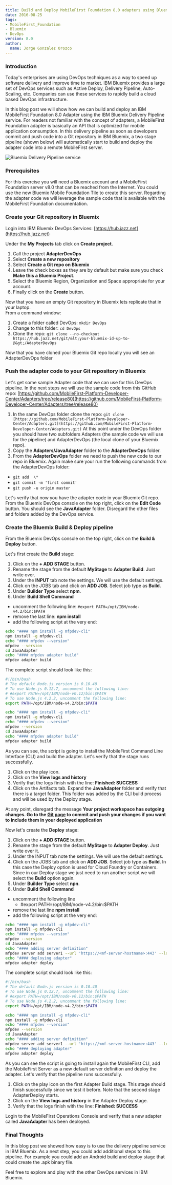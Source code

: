 ```yaml
---
title: Build and Deploy MobileFirst Foundation 8.0 adapters using Bluemix DevOps services
date: 2016-08-25
tags:
- MobileFirst_Foundation
- Bluemix
- DevOps
version: 8.0
author:
  name: Jorge Gonzalez Orozco
---
```


### Introduction
Today's enterprises are using DevOps techniques as a way to speed up software delivery and improve time to market. IBM Bluemix provides a large set of DevOps services such as Active Deploy, Delivery Pipeline, Auto-Scaling, etc. Companies can use these services to rapidly build a cloud based DevOps infrastructure.

In this blog post we will show how we can build and deploy an IBM MobileFirst Foundation 8.0 Adapter using the IBM Bluemix Delivery Pipeline service. For readers not familiar with the concept of adapters, a MobileFirst Foundation adapter is basically an API that is optimized for mobile application consumption. In this delivery pipeline as soon as developers commit and push code into a Git repository in IBM Bluemix, a two stage pipeline (shown below) will automatically start to build and deploy the adapter code into a remote MobileFirst server.

![Bluemix Delivery Pipeline service]({{site.baseurl}}/assets/blog/2016-08-25-mobilefirst-devops-in-bluemix/devops.png)

### Prerequisites
For this exercise you will need a Bluemix account and a MobileFirst Foundation server v8.0 that can be reached from the Internet. You could use the new Bluemix Mobile Foundation Tile to create this server. Regarding the adapter code we will leverage the sample code that is available with the MobileFirst Foundation documentation.

### Create your Git repository in Bluemix
Login into IBM Bluemix DevOps Services: [https://hub.jazz.net](https://hub.jazz.net)

Under the **My Projects** tab click on **Create project**.

1. Call the project **AdapterDevOps**
2. Select **Create a new repository**
3. Select **Create a Git repo on Bluemix**
4. Leave the check boxes as they are by default but make sure you check **Make this a Bluemix Project**.
5. Select the Bluemix Region, Organization and Space appropriate for your account.
6. Finally click on the **Create** button.

Now that you have an empty Git repository in Bluemix lets replicate that in your laptop.  
From a command window:

1. Create a folder called DevOps: `mkdir DevOps`
2. Change to this folder: `cd DevOps`
3. Clone the repo: `git clone --no-checkout https://hub.jazz.net/git/&lt;your-bluemix-id-up-to-@&gt;/AdapterDevOps`

Now that you have cloned your Bluemix Git repo locally you will see an AdapterDevOps folder

### Push the adapter code to your Git repository in Bluemix
Let's get some sample Adapter code that we can use for this DevOps pipeline. In the next steps we will use the sample code from this GitHub repo: [https://github.com/MobileFirst-Platform-Developer-Center/Adapters/tree/release80](https://github.com/MobileFirst-Platform-Developer-Center/Adapters/tree/release80)

1. In the same DevOps folder clone the repo: `git clone [https://github.com/MobileFirst-Platform-Developer-Center/Adapters.git](https://github.com/MobileFirst-Platform-Developer-Center/Adapters.git)`
    At this point under the DevOps folder you should have two subfolders Adapters (the sample code we will use for the pipeline) and AdapterDevOps (the local clone of your Bluemix repo).
2. Copy the **Adapters/JavaAdapter** folder to the **AdapterDevOps** folder.
3. From the **AdapterDevOps** folder we need to push the new code to our repo in Bluemix. Again make sure your run the following commands from the AdapterDevOps folder:
  - `git add  \*`
  - `git commit -m 'first commit'`
  - `git push -u origin master`

Let's verify that now you have the adapter code in your Bluemix Git repo. From the Bluemix DevOps console on the top right, click on the **Edit Code** button.   You should see the **JavaAdapter** folder. Disregard the other files and folders added by the DevOps service.

### Create the Bluemix Build &amp; Deploy pipeline
From the Bluemix DevOps console on the top right, click on the **Build &amp; Deploy** button.

Let's first create the **Build** stage:

1. Click on the **+ ADD STAGE** button.
2. Rename the stage from the default **MyStage** to **Adapter Build**. Just write over.
3. Under the **INPUT** tab note the settings. We will use the default settings.
4. Click on the JOBS tab and click on **ADD JOB**. Select job type as **Build**.
5. Under **Builder Type** select **npm**.
6. Under **Build Shell Command**
  - uncomment the following line: `#export PATH=/opt/IBM/node-v4.2/bin:$PATH`
  - remove the last line: **npm install**
  - add the following script at the very end:

```bash
echo "#### npm install -g mfpdev-cli"
npm install -g mfpdev-cli
echo "#### mfpdev --version"
mfpdev --version
cd JavaAdapter
echo "#### mfpdev adapter build"
mfpdev adapter build
```

The complete script should look like this:

```bash
#!/bin/bash
# The default Node.js version is 0.10.40
# To use Node.js 0.12.7, uncomment the following line:
# #export PATH=/opt/IBM/node-v0.12/bin:$PATH
# To use Node.js 4.2.2, uncomment the following line:
export PATH=/opt/IBM/node-v4.2/bin:$PATH

echo "#### npm install -g mfpdev-cli"
npm install -g mfpdev-cli
echo "#### mfpdev --version"
mfpdev --version
cd JavaAdapter
echo "#### mfpdev adapter build"
mfpdev adapter build
```

As you can see, the script is going to install the MobileFirst Command Line Interface (CLI) and build the adapter. Let's verify that the stage runs successfully.

1. Click on the play icon.
2. Click on the **View logs and history**
3. Verify that the logs finish with the line: **Finished: SUCCESS**
4. Click on the Artifacts tab. Expand the **JavaAdapter** folder and verify that there is a target folder. This folder was added by the CLI build process and will be used by the Deploy stage.

At any point, disregard the message **Your project workspace has outgoing changes. Go to the [Git page](https://hub.jazz.net/code/git/git-repository.html#/code/gitapi/clone/file/jorgego-OrionContent/jorgego%20%7C%20AdapterDevOps) to commit and push your changes if you want to include them in your deployed application**

Now let's create the **Deploy** stage:

1. Click on the **+ ADD STAGE** button.
2. Rename the stage from the default **MyStage** to **Adapter Deploy**. Just write over it.
3. Under the INPUT tab note the settings. We will use the default settings.
4. Click on the JOBS tab and click on **ADD JOB**. Select job type as **Build**. In this case the Deploy option is used for Cloud Foundry or Containers. Since in our Deploy stage we just need to run another script we will select the **Build** option again.
5. Under **Builder Type** select **npn**.
6. Under **Build Shell Command**
  - uncomment the following line
    - #export PATH=/opt/IBM/node-v4.2/bin:$PATH
  - remove the last line **npm install**
  - add the following script at the very end:

```bash
echo "#### npm install -g mfpdev-cli"
npm install -g mfpdev-cli
echo "#### mfpdev --version"
mfpdev --version
cd JavaAdapter
echo "#### adding server definition"
mfpdev server add server1 --url 'https://<mf-server-hostname>:443' --login '<username>' --password '<password>' --setdefault
echo "#### deploying adapter"
mfpdev adapter deploy
```


The complete script should look like this:

```bash
#!/bin/bash
# The default Node.js version is 0.10.40
# To use Node.js 0.12.7, uncomment the following line:
# #export PATH=/opt/IBM/node-v0.12/bin:$PATH
# To use Node.js 4.2.2, uncomment the following line:
export PATH=/opt/IBM/node-v4.2/bin:$PATH

echo "#### npm install -g mfpdev-cli"
npm install -g mfpdev-cli
echo "#### mfpdev --version"
mfpdev --version
cd JavaAdapter
echo "#### adding server definition"
mfpdev server add server1 --url 'https://<mf-server-hostname>:443' --login '<username>' --password '<password>' --setdefault
echo "#### deploying adapter"
mfpdev adapter deploy
```

As you can see the script is going to install again the MobileFirst CLI, add the MobileFirst Server as a new default server definition and deploy the adapter.   Let's verify that the pipeline runs successfully.

1. Click on the play icon on the first Adapter Build stage. This stage should finish successfully since we test it before. Note that the second stage AdapterDeploy starts.
2. Click on the **View logs and history** in the Adapter Deploy stage.
3. Verify that the logs finish with the line: **Finished: SUCCESS**

Login to the MobileFirst Operations Console and verify that a new adapter called **JavaAdapter** has been deployed.



### Final Thoughts
In this blog post we showed how easy is to use the delivery pipeline service in IBM Bluemix. As a next step, you could add additional steps to this pipeline.   For example you could add an Android build and deploy stage that could create the .apk binary file.

Feel free to explore and play with the other DevOps services in IBM Bluemix.
